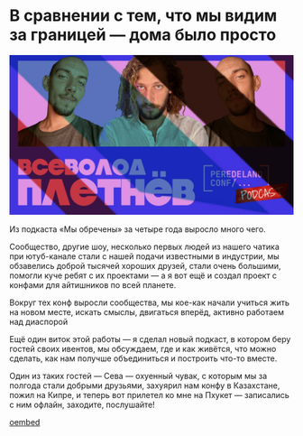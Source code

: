 # В сравнении с тем, что мы видим за границей — дома было просто 

![preview](./preview.jpg)

Из подкаста «Мы обречены» за четыре года выросло много чего.

Сообщество, другие шоу, несколько первых людей из нашего чатика при ютуб-канале стали с нашей подачи известными в индустрии, мы обзавелись доброй тысячей хороших друзей, стали очень большими, помогли куче ребят с их проектами — а я вот ещё и создал проект с конфами для айтишников по всей планете.

Вокруг тех конф выросли сообщества, мы кое-как начали учиться жить на новом месте, искать смыслы, двигаться вперёд, активно работаем над диаспорой

Ещё один виток этой работы — я сделал новый подкаст, в котором беру гостей своих ивентов, мы обсуждаем, где и как живётся, что можно сделать, как нам получше объединиться и построить что-то вместе.

Один из таких гостей — Сева — охуенный чувак, с которым мы за полгода стали добрыми друзьями, захуярил нам конфу в Казахстане, пожил на Кипре, и теперь вот прилетел ко мне на Пхукет — записались с ним офлайн, заходите, послушайте!

[oembed](https://youtu.be/nOcbMQWSYIM)